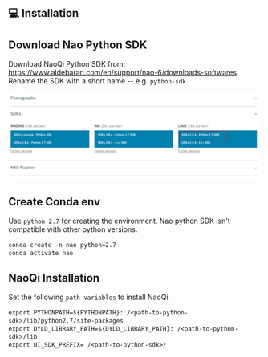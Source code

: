 ## 💻 Installation

## Download Nao Python SDK 
Download NaoQi Python SDK from: https://www.aldebaran.com/en/support/nao-6/downloads-softwares. Rename the SDK with a short name -- e.g. `python-sdk`

![NAOQi Install](./images/nao.png)

## Create Conda env
Use `python 2.7` for creating the environment. Nao python SDK isn't compatible with other python versions.

```
conda create -n nao python=2.7
conda activate nao
```

## NaoQi Installation
Set the following `path-variables` to install NaoQi

```
export PYTHONPATH=${PYTHONPATH}: /<path-to-python-sdk>/lib/python2.7/site-packages 
export DYLD_LIBRARY_PATH=${DYLD_LIBRARY_PATH}: /<path-to-python-sdk>/lib
export QI_SDK_PREFIX= /<path-to-python-sdk>/
```